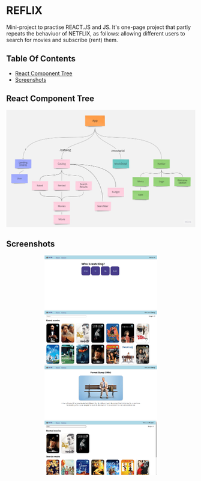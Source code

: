 # REFLIX
Mini-project to practise REACT.JS and JS. It's one-page project that partly repeats the behaviuor of NETFLIX, as follows: allowing different users to search for movies and subscribe (rent) them.


## Table Of Contents
- [React Component Tree](#tree)
- [Screenshots](#screenthots)

<a name="tree"></a>

## React Component Tree
<p align="center"><img src="public/readme/reflix-component-tree.jpg" width="600" /></p>


<a name="screenthots"></a>

## Screenshots 
<p align="center">
    <img src="public/readme/1.png" width="300" />
    <img src="public/readme/2.png" width="300" />
    <img src="public/readme/3.png" width="300" />
    <img src="public/readme/4.png" width="300" />
</p>

